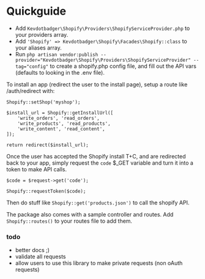 # Quickguide

* Add `Kevdotbadger\Shopify\Providers\ShopifyServiceProvider.php` to your providers array.
* Add `'Shopify' => Kevdotbadger\Shopify\Facades\Shopify::class` to your aliases array.
* Run `php artisan vendor:publish --provider="Kevdotbadger\Shopify\Providers\ShopifyServiceProvider" --tag="config"` to create a shopify.php config file, and fill out the API vars (defaults to looking in the .env file).

To install an app (redirect the user to the install page), setup a route like /auth/redirect with:

	Shopify::setShop('myshop');
				
	$install_url = Shopify::getInstallUrl([
		'write_orders', 'read_orders',
		'write_products', 'read_products',
		'write_content', 'read_content',
	]);
		
	return redirect($install_url);		

Once the user has accepted the Shopify install T+C, and are redirected back to your app, simply request the `code` $_GET variable and turn it into a token to make API calls.

	$code = $request->get('code');
	
	Shopify::requestToken($code);

Then do stuff like `Shopify::get('products.json')` to call the shopify API.

The package also comes with a sample controller and routes. Add `Shopify::routes()` to your routes file to add them. 

### todo

* better docs ;)
* validate all requests
* allow users to use this library to make private requests (non oAuth requests)

